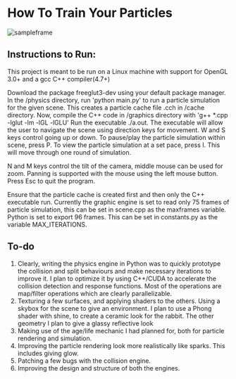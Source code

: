 # How To Train Your Particles
![sampleframe](https://github.com/kushquad/How-To-Train-Your-Particles/blob/master/frame.tga "Sample frame")
## Instructions to Run:
This project is meant to be run on a Linux machine with support for OpenGL 3.0+ and a gcc C++ compiler(4.7+)

Download the package freeglut3-dev using your default package manager.
In the /physics directory, run 'python main.py' to run a particle simulation for the given scene.
This creates a particle cache file .cch in /cache directory.
Now, compile the C++ code in /graphics directory with 'g++ *.cpp -lglut -lm -lGL -lGLU'
Run the executable ./a.out.
The executable will allow the user to navigate the scene using direction keys for movement. W and S keys control going up or down. To pause/play the particle simulation within scene, press P. To view the particle simulation at a set pace, press I. This will move through one round of simulation.

N and M keys control the tilt of the camera, middle mouse can be used for zoom. Panning is supported with the mouse using the left mouse button. Press Esc to quit the program.

Ensure that the particle cache is created first and then only the C++ executable run. Currently the graphic engine is set to read only 75 frames of particle simulation, this can be set in scene.cpp as the maxframes variable. Python is set to export 96 frames. This can be set in constants.py as the variable MAX_ITERATIONS.

## To-do
1. Clearly, writing the physics engine in Python was to quickly prototype the collision and split behaviours and make necessary iterations to improve it. I plan to optimize it by using C++/CUDA to accelerate the collision detection and response functions. Most of the operations are map/filter operations which are clearly parallelizable. 
2. Texturing a few surfaces, and applying shaders to the others. Using a skybox for the scene to give an environment. I plan to use a Phong shader with shine, to create a ceramic look for the rabbit. The other geometry I plan to give a glassy reflective look 
3. Making use of the age/life mechanic I had planned for, both for particle rendering and simulation.
4. Improving the particle rendering look more realistically like sparks. This includes giving glow. 
5. Patching a few bugs with the collision engine. 
6. Improving the design and structure of both the engines.

